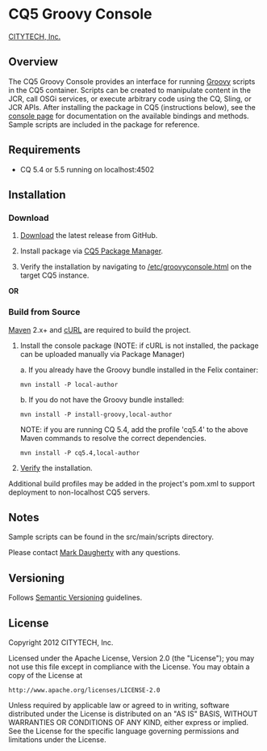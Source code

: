 # CQ5 Groovy Console

[CITYTECH, Inc.](http://www.citytechinc.com)

## Overview

The CQ5 Groovy Console provides an interface for running [Groovy](http://groovy.codehaus.org/) scripts in the CQ5 container.  Scripts can be created to manipulate content in the JCR, call OSGi services, or execute arbitrary code using the CQ, Sling, or JCR APIs.  After installing the package in CQ5 (instructions below), see the [console page](http://localhost:4502/etc/groovyconsole.html) for documentation on the available bindings and methods.  Sample scripts are included in the package for reference.

## Requirements

* CQ 5.4 or 5.5 running on localhost:4502

## Installation

### Download

1.  [Download](https://github.com/Citytechinc/cq5-groovy-console/downloads) the latest release from GitHub.

2.  Install package via [CQ5 Package Manager](http://localhost:4502/crx/packmgr/).

3.  Verify the installation by navigating to [/etc/groovyconsole.html](http://localhost:4502/etc/groovyconsole.html) on the target CQ5 instance.

**OR**

### Build from Source

[Maven](http://maven.apache.org/) 2.x+ and [cURL](http://curl.haxx.se/) are required to build the project.

1.  Install the console package (NOTE: if cURL is not installed, the package can be uploaded manually via Package Manager)

    a. If you already have the Groovy bundle installed in the Felix container:

        mvn install -P local-author

    b. If you do not have the Groovy bundle installed:

        mvn install -P install-groovy,local-author

    NOTE: if you are running CQ 5.4, add the profile 'cq5.4' to the above Maven commands to resolve the correct dependencies.

        mvn install -P cq5.4,local-author

2.  [Verify](http://localhost:4502/etc/groovyconsole.html) the installation.

Additional build profiles may be added in the project's pom.xml to support deployment to non-localhost CQ5 servers.

## Notes

Sample scripts can be found in the src/main/scripts directory.

Please contact [Mark Daugherty](mailto:mdaugherty@citytechinc.com) with any questions.

## Versioning

Follows [Semantic Versioning](http://semver.org/) guidelines.

## License

Copyright 2012 CITYTECH, Inc.

Licensed under the Apache License, Version 2.0 (the "License");
you may not use this file except in compliance with the License.
You may obtain a copy of the License at

    http://www.apache.org/licenses/LICENSE-2.0

Unless required by applicable law or agreed to in writing, software
distributed under the License is distributed on an "AS IS" BASIS,
WITHOUT WARRANTIES OR CONDITIONS OF ANY KIND, either express or implied.
See the License for the specific language governing permissions and
limitations under the License.